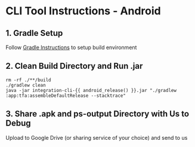 # CLI Tool Instructions - Android

## 1. Gradle Setup
Follow [Gradle Instructions](gradle.md) to setup build environment


## 2. Clean Build Directory and Run .jar
```
rm -rf ./**/build
./gradlew clean
java -jar integration-cli-{{ android_release() }}.jar "./gradlew :app:tfa:assembleDefaultRelease --stacktrace"
```

## 3. Share .apk and ps-output Directory with Us to Debug
Upload to Google Drive (or sharing service of your choice) and send to us
